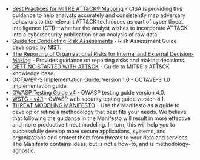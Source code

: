 * [Best Practices for MITRE ATT&CK® Mapping](https://www.cisa.gov/uscert/sites/default/files/publications/Best%20Practices%20for%20MITRE%20ATTCK%20Mapping.pdf) - CISA is providing this guidance to help analysts accurately and consistently map adversary behaviors to the relevant ATT&CK techniques as part of cyber threat intelligence (CTI)—whether the analyst wishes to incorporate ATT&CK into a cybersecurity
publication or an analysis of raw data.
* [Guide for Conducting Risk Assessments](https://nvlpubs.nist.gov/nistpubs/Legacy/SP/nistspecialpublication800-30r1.pdf) - Risk Assessment Guide developed by NIST.
* [The Reporting of Organizational Risks for Internal and External Decision-Making](https://www.cimaglobal.com/Documents/ImportedDocuments/Tech_MAG_Reporting_Organisational_Risks_for_Decision_Making_Sept06.pdf) - Provides guidance on reporting risks and making decisions.
* [GETTING STARTED WITH ATT&CK](https://www.mitre.org/sites/default/files/publications/mitre-getting-started-with-attack-october-2019.pdf) - Guide to MITRE's ATT&CK knowledge base.
* [OCTAVE®-S Implementation Guide, Version 1.0](https://resources.sei.cmu.edu/asset_files/Handbook/2005_002_001_14273.pdf) - OCTAVE-S 1.0 implementation guide.
* [OWASP Testing Guide v4](https://owasp.org/www-project-web-security-testing-guide/assets/archive/OWASP_Testing_Guide_v4.pdf) - OWASP testing guide version 4.0.
* [WSTG - v4.1](https://owasp.org/www-project-web-security-testing-guide/v41/) - OWASP web security testing guide version 4.1.
* [THREAT MODELING MANIFESTO](https://www.threatmodelingmanifesto.org) - Use the Manifesto as a guide to develop or refine a methodology that best fits your needs. We believe that following the guidance in the Manifesto will result in more effective and more productive threat modeling. In turn, this will help you to successfully develop more secure applications, systems, and organizations and protect them from threats to your data and services. The Manifesto contains ideas, but is not a how-to, and is methodology-agnostic.
